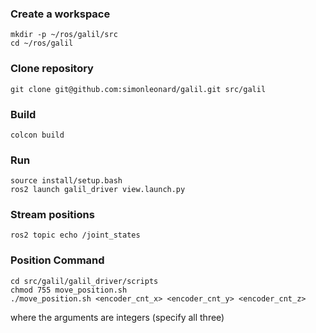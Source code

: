 ### Create a workspace
```
mkdir -p ~/ros/galil/src
cd ~/ros/galil
```

### Clone repository
```git clone git@github.com:simonleonard/galil.git src/galil```

### Build
```colcon build```

### Run
```
source install/setup.bash
ros2 launch galil_driver view.launch.py
```

### Stream positions
```
ros2 topic echo /joint_states
```
### Position Command
```
cd src/galil/galil_driver/scripts
chmod 755 move_position.sh
./move_position.sh <encoder_cnt_x> <encoder_cnt_y> <encoder_cnt_z>
```
where the arguments are integers (specify all three)
